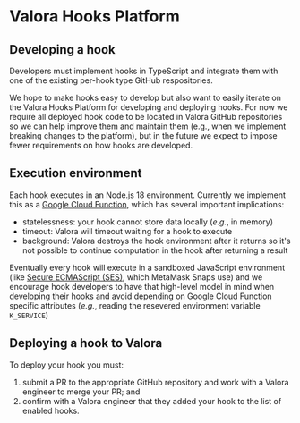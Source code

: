 # Valora Hooks Platform

## Developing a hook

Developers must implement hooks in TypeScript and integrate them with
one of the existing per-hook type GitHub respositories.

We hope to make hooks easy to develop but also want to easily iterate
on the Valora Hooks Platform for developing and deploying hooks. For
now we require all deployed hook code to be located in Valora GitHub
repositories so we can help improve them and maintain them (e.g., when
we implement breaking changes to the platform), but in the future we
expect to impose fewer requirements on how hooks are developed.

## Execution environment

Each hook executes in an Node.js 18 environment. Currently we
implement this as a [Google Cloud
Function](https://cloud.google.com/functions/docs/concepts/execution-environment), which has several important implications:

- statelessness: your hook cannot store data locally (_e.g._, in memory)
- timeout: Valora will timeout waiting for a hook to execute
- background: Valora destroys the hook environment after it returns so
  it's not possible to continue computation in the hook after
  returning a result

Eventually every hook will execute in a sandboxed JavaScript
environment (like [Secure ECMAScript
(SES)](https://github.com/endojs/endo/tree/master/packages/ses), which
MetaMask Snaps use) and we encourage hook developers to have that
high-level model in mind when developing their hooks and avoid
depending on Google Cloud Function specific attributes (_e.g._, reading
the resevered environment variable `K_SERVICE`)

## Deploying a hook to Valora

To deploy your hook you must:

1. submit a PR to the appropriate GitHub repository and work with a
   Valora engineer to merge your PR; and
2. confirm with a Valora engineer that they added your hook to the
   list of enabled hooks.
